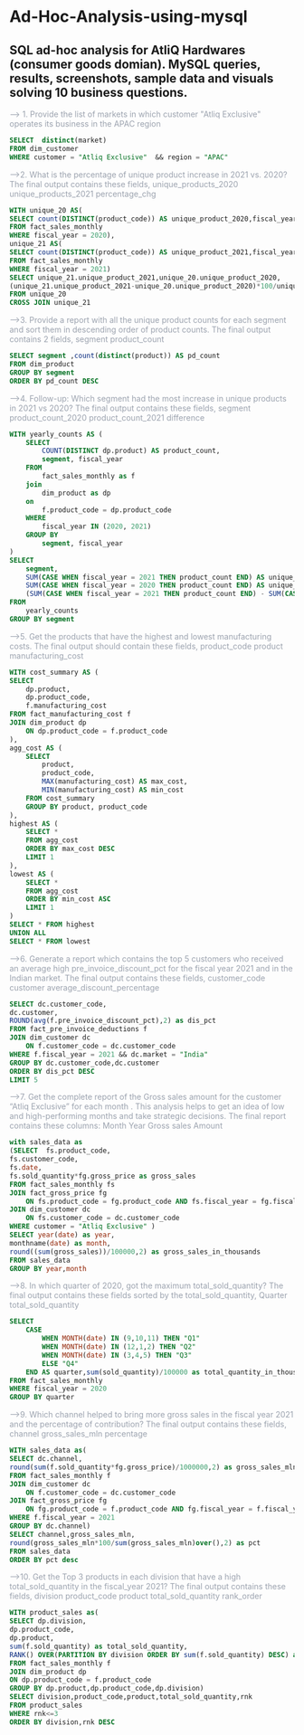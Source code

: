 # Ad-Hoc-Analysis-using-mysql
SQL ad-hoc analysis for AtliQ Hardwares (consumer goods domian). MySQL queries, results, screenshots, sample data and visuals solving 10 business questions.
---

<span style="color:#9ca3af">--> 1. Provide the list of markets in which customer "Atliq Exclusive" operates its business in the APAC region</span> 
```sql
SELECT	distinct(market) 
FROM dim_customer
WHERE customer = "Atliq Exclusive"  && region = "APAC"
```
<span style="color:#9ca3af">-->2. What is the percentage of unique product increase in 2021 vs. 2020? The final output contains these fields, unique_products_2020 unique_products_2021 percentage_chg</span>
```sql
WITH unique_20 AS(
SELECT count(DISTINCT(product_code)) AS unique_product_2020,fiscal_year
FROM fact_sales_monthly
WHERE fiscal_year = 2020),
unique_21 AS(
SELECT count(DISTINCT(product_code)) AS unique_product_2021,fiscal_year
FROM fact_sales_monthly
WHERE fiscal_year = 2021)
SELECT unique_21.unique_product_2021,unique_20.unique_product_2020, 
(unique_21.unique_product_2021-unique_20.unique_product_2020)*100/unique_20.unique_product_2020 AS pct_chg
FROM unique_20
CROSS JOIN unique_21
```
<span style="color:#9ca3af">-->3. Provide a report with all the unique product counts for each segment and sort them in descending order of product counts. The final output contains 2 fields, segment product_count</span>
```sql
SELECT segment ,count(distinct(product)) AS pd_count 
FROM dim_product
GROUP BY segment
ORDER BY pd_count DESC
```
<span style="color:#9ca3af">-->4. Follow-up: Which segment had the most increase in unique products in 2021 vs 2020? The final output contains these fields, segment product_count_2020 product_count_2021 difference</span>
```sql
WITH yearly_counts AS (
    SELECT 
        COUNT(DISTINCT dp.product) AS product_count,
        segment, fiscal_year
    FROM 
        fact_sales_monthly as f
	join
		dim_product as dp
	on
		f.product_code = dp.product_code
    WHERE 
        fiscal_year IN (2020, 2021)
    GROUP BY 
        segment, fiscal_year
)
SELECT
    segment,
    SUM(CASE WHEN fiscal_year = 2021 THEN product_count END) AS unique_product_2021,
    SUM(CASE WHEN fiscal_year = 2020 THEN product_count END) AS unique_product_2020,
    (SUM(CASE WHEN fiscal_year = 2021 THEN product_count END) - SUM(CASE WHEN fiscal_year = 2020 THEN product_count END)) as diff
FROM
    yearly_counts
GROUP BY segment
```
<span style="color:#9ca3af">-->5. Get the products that have the highest and lowest manufacturing costs. The final output should contain these fields, product_code product manufacturing_cost</span>
```sql
WITH cost_summary AS (
SELECT 
	dp.product,
	dp.product_code,
	f.manufacturing_cost
FROM fact_manufacturing_cost f
JOIN dim_product dp
	ON dp.product_code = f.product_code
),
agg_cost AS (
    SELECT 
        product,
        product_code,
        MAX(manufacturing_cost) AS max_cost,
        MIN(manufacturing_cost) AS min_cost
    FROM cost_summary    
    GROUP BY product, product_code
),
highest AS (
    SELECT *
    FROM agg_cost
    ORDER BY max_cost DESC
    LIMIT 1
),
lowest AS (
    SELECT *
    FROM agg_cost
    ORDER BY min_cost ASC
    LIMIT 1
)
SELECT * FROM highest
UNION ALL
SELECT * FROM lowest
```
<span style="color:#9ca3af">-->6. Generate a report which contains the top 5 customers who received an average high pre_invoice_discount_pct for the fiscal year 2021 and in the Indian market. The final output contains these fields, customer_code customer average_discount_percentage</span>
```sql
SELECT dc.customer_code,
dc.customer,
ROUND(avg(f.pre_invoice_discount_pct),2) as dis_pct
FROM fact_pre_invoice_deductions f
JOIN dim_customer dc
	ON f.customer_code = dc.customer_code
WHERE f.fiscal_year = 2021 && dc.market = "India"
GROUP BY dc.customer_code,dc.customer
ORDER BY dis_pct DESC
LIMIT 5
```
<span style="color:#9ca3af">-->7. Get the complete report of the Gross sales amount for the customer “Atliq Exclusive” for each month . This analysis helps to get an idea of low and high-performing months and take strategic decisions. The final report contains these columns: Month Year Gross sales Amount</span>
```sql
with sales_data as 
(SELECT  fs.product_code,
fs.customer_code,
fs.date,
fs.sold_quantity*fg.gross_price as gross_sales
FROM fact_sales_monthly fs
JOIN fact_gross_price fg
	ON fs.product_code = fg.product_code AND fs.fiscal_year = fg.fiscal_year
JOIN dim_customer dc
	ON fs.customer_code = dc.customer_code
WHERE customer = "Atliq Exclusive" )
SELECT year(date) as year, 
monthname(date) as month,
round((sum(gross_sales))/100000,2) as gross_sales_in_thousands
FROM sales_data
GROUP BY year,month
```
<span style="color:#9ca3af">-->8. In which quarter of 2020, got the maximum total_sold_quantity? The final output contains these fields sorted by the total_sold_quantity, Quarter total_sold_quantity</span>
```sql
SELECT 
	CASE
		WHEN MONTH(date) IN (9,10,11) THEN "Q1"
		WHEN MONTH(date) IN (12,1,2) THEN "Q2"
		WHEN MONTH(date) IN (3,4,5) THEN "Q3"
		ELSE "Q4"
	END AS quarter,sum(sold_quantity)/100000 as total_quantity_in_thousands
FROM fact_sales_monthly
WHERE fiscal_year = 2020
GROUP BY quarter
```
<span style="color:#9ca3af">-->9. Which channel helped to bring more gross sales in the fiscal year 2021 and the percentage of contribution? The final output contains these fields, channel gross_sales_mln percentage</span>
```sql
WITH sales_data as(
SELECT dc.channel,
round(sum(f.sold_quantity*fg.gross_price)/1000000,2) as gross_sales_mln
FROM fact_sales_monthly f
JOIN dim_customer dc
	ON f.customer_code = dc.customer_code
JOIN fact_gross_price fg
	ON fg.product_code = f.product_code AND fg.fiscal_year = f.fiscal_year
WHERE f.fiscal_year = 2021
GROUP BY dc.channel)
SELECT channel,gross_sales_mln,
round(gross_sales_mln*100/sum(gross_sales_mln)over(),2) as pct
FROM sales_data
ORDER BY pct desc
```
<span style="color:#9ca3af">-->10. Get the Top 3 products in each division that have a high total_sold_quantity in the fiscal_year 2021? The final output contains these fields, division product_code product total_sold_quantity rank_order</span>
```sql
WITH product_sales as(
SELECT dp.division,
dp.product_code,
dp.product,
sum(f.sold_quantity) as total_sold_quantity,
RANK() OVER(PARTITION BY division ORDER BY sum(f.sold_quantity) DESC) as rnk
FROM fact_sales_monthly f
JOIN dim_product dp
ON dp.product_code = f.product_code
GROUP BY dp.product,dp.product_code,dp.division)
SELECT division,product_code,product,total_sold_quantity,rnk
FROM product_sales
WHERE rnk<=3
ORDER BY division,rnk DESC
```
